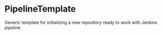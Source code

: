 # PipelineTemplate
Generic template for initializing a new repository ready to work with Jenkins pipeline
